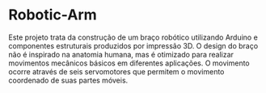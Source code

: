 # Robotic-Arm

Este projeto trata da construção de um braço robótico utilizando Arduino e componentes estruturais produzidos por impressão 3D. O design do braço não é inspirado na anatomia humana, mas é otimizado para realizar movimentos mecânicos básicos em diferentes aplicações. O movimento ocorre através de seis servomotores que permitem o movimento coordenado de suas partes móveis.
